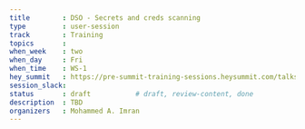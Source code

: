 ```yaml
---
title        : DSO - Secrets and creds scanning
type         : user-session
track        : Training
topics       : 
when_week    : two
when_day     : Fri
when_time    : WS-1
hey_summit   : https://pre-summit-training-sessions.heysummit.com/talks/secrets-and-credentials-scanning-lab/
session_slack:
status       : draft           # draft, review-content, done
description  : TBD
organizers   : Mohammed A. Imran
---
```


### 